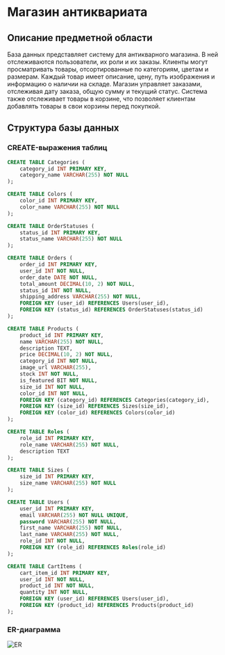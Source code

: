 # Магазин антиквариата

## Описание предметной области

База данных представляет систему для антикварного магазина. В ней отслеживаются пользователи, их роли и их заказы. Клиенты могут просматривать товары, отсортированные по категориям, цветам и размерам. Каждый товар имеет описание, цену, путь изображения и информацию о наличии на складе. Магазин управляет заказами, отслеживая дату заказа, общую сумму и текущий статус. Система также отслеживает товары в корзине, что позволяет клиентам добавлять товары в свои корзины перед покупкой.

## Структура базы данных

### CREATE-выражения таблиц
```sql
CREATE TABLE Categories (
    category_id INT PRIMARY KEY,
    category_name VARCHAR(255) NOT NULL
);

CREATE TABLE Colors (
    color_id INT PRIMARY KEY,
    color_name VARCHAR(255) NOT NULL
);

CREATE TABLE OrderStatuses (
    status_id INT PRIMARY KEY,
    status_name VARCHAR(255) NOT NULL
);

CREATE TABLE Orders (
    order_id INT PRIMARY KEY,
    user_id INT NOT NULL,
    order_date DATE NOT NULL,
    total_amount DECIMAL(10, 2) NOT NULL,
    status_id INT NOT NULL,
    shipping_address VARCHAR(255) NOT NULL,
    FOREIGN KEY (user_id) REFERENCES Users(user_id),
    FOREIGN KEY (status_id) REFERENCES OrderStatuses(status_id)
);

CREATE TABLE Products (
    product_id INT PRIMARY KEY,
    name VARCHAR(255) NOT NULL,
    description TEXT,
    price DECIMAL(10, 2) NOT NULL,
    category_id INT NOT NULL,
    image_url VARCHAR(255),
    stock INT NOT NULL,
    is_featured BIT NOT NULL,
    size_id INT NOT NULL,
    color_id INT NOT NULL,
    FOREIGN KEY (category_id) REFERENCES Categories(category_id),
    FOREIGN KEY (size_id) REFERENCES Sizes(size_id),
    FOREIGN KEY (color_id) REFERENCES Colors(color_id)
);

CREATE TABLE Roles (
    role_id INT PRIMARY KEY,
    role_name VARCHAR(255) NOT NULL,
    description TEXT
);

CREATE TABLE Sizes (
    size_id INT PRIMARY KEY,
    size_name VARCHAR(255) NOT NULL
);

CREATE TABLE Users (
    user_id INT PRIMARY KEY,
    email VARCHAR(255) NOT NULL UNIQUE,
    password VARCHAR(255) NOT NULL,
    first_name VARCHAR(255) NOT NULL,
    last_name VARCHAR(255) NOT NULL,
    role_id INT NOT NULL,
    FOREIGN KEY (role_id) REFERENCES Roles(role_id)
);

CREATE TABLE CartItems (
    cart_item_id INT PRIMARY KEY,
    user_id INT NOT NULL,
    product_id INT NOT NULL,
    quantity INT NOT NULL,
    FOREIGN KEY (user_id) REFERENCES Users(user_id),
    FOREIGN KEY (product_id) REFERENCES Products(product_id)
);
```

### ER-диаграмма

![ER](attachments/Ssms_AsksyjszP7 "MSSMS ER Diagram")
